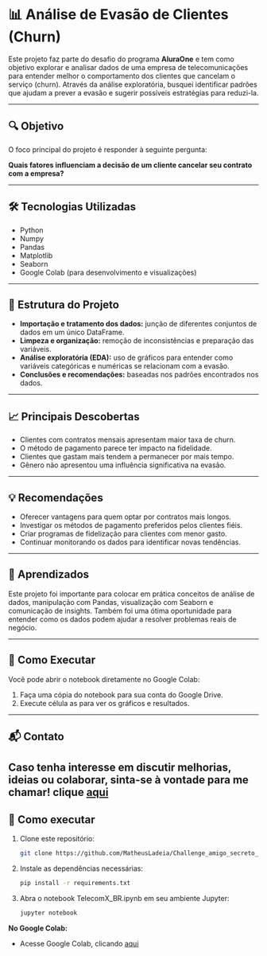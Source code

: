 # 📊 Análise de Evasão de Clientes (Churn)

Este projeto faz parte do desafio do programa **AluraOne** e tem como objetivo explorar e analisar dados de uma empresa de telecomunicações para entender melhor o comportamento dos clientes que cancelam o serviço (churn). Através da análise exploratória, busquei identificar padrões que ajudam a prever a evasão e sugerir possíveis estratégias para reduzi-la.

---

## 🔍 Objetivo

O foco principal do projeto é responder à seguinte pergunta:

**Quais fatores influenciam a decisão de um cliente cancelar seu contrato com a empresa?**

---

## 🛠️ Tecnologias Utilizadas

- Python
- Numpy
- Pandas
- Matplotlib
- Seaborn
- Google Colab (para desenvolvimento e visualizações)

---

## 📁 Estrutura do Projeto

- **Importação e tratamento dos dados:** junção de diferentes conjuntos de dados em um único DataFrame.
- **Limpeza e organização:** remoção de inconsistências e preparação das variáveis.
- **Análise exploratória (EDA):** uso de gráficos para entender como variáveis categóricas e numéricas se relacionam com a evasão.
- **Conclusões e recomendações:** baseadas nos padrões encontrados nos dados.

---

## 📈 Principais Descobertas

- Clientes com contratos mensais apresentam maior taxa de churn.
- O método de pagamento parece ter impacto na fidelidade.
- Clientes que gastam mais tendem a permanecer por mais tempo.
- Gênero não apresentou uma influência significativa na evasão.

---

## 💡 Recomendações

- Oferecer vantagens para quem optar por contratos mais longos.
- Investigar os métodos de pagamento preferidos pelos clientes fiéis.
- Criar programas de fidelização para clientes com menor gasto.
- Continuar monitorando os dados para identificar novas tendências.

---

## 🧠 Aprendizados

Este projeto foi importante para colocar em prática conceitos de análise de dados, manipulação com Pandas, visualização com Seaborn e comunicação de insights. Também foi uma ótima oportunidade para entender como os dados podem ajudar a resolver problemas reais de negócio.

---

## 📌 Como Executar

Você pode abrir o notebook diretamente no Google Colab:

1. Faça uma cópia do notebook para sua conta do Google Drive.
2. Execute célula as para ver os gráficos e resultados.

---

## 📬 Contato

Caso tenha interesse em discutir melhorias, ideias ou colaborar, sinta-se à vontade para me chamar!
clique [aqui](https://www.linkedin.com/in/matheusantos-ladeia/)
---

## 🚀 Como executar

1. Clone este repositório:
   ```bash
   git clone https://github.com/MatheusLadeia/Challenge_amigo_secreto_Data_Science.git

2. Instale as dependências necessárias:
   ```bash
   pip install -r requirements.txt
   
3. Abra o notebook TelecomX_BR.ipynb em seu ambiente Jupyter:
   ```bash
   jupyter notebook

**No Google Colab:**

- Acesse Google Colab, clicando [aqui](https://colab.research.google.com)
